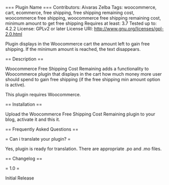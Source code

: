 === Plugin Name ===
Contributors: Aivaras Zelba
Tags: woocommerce, cart, ecommerce, free shipping, free shipping remaining cost, woocommerce free shipping, woocommerce free shipping remaining cost, minimum amount to get free shipping
Requires at least: 3.7
Tested up to: 4.2.2
License: GPLv2 or later
License URI: http://www.gnu.org/licenses/gpl-2.0.html

Plugin displays in the Woocommerce cart the amount left to gain free shipping. If the minimum amount is reached, the text disappears.

== Description ==

Woocommerce Free Shipping Cost Remaining adds a functionality to Woocommerce plugin that displays in the cart how much money more user should spend to gain free shipping (if the free shipping min amount option is active).

This plugin requires Woocommerce.


== Installation ==

Upload the Woocommerce Free Shipping Cost Remaining plugin to your blog, activate it and this it.

== Frequently Asked Questions ==

= Can i translate your plugin? =

Yes, plugin is ready for translation. There are appropriate .po and .mo files.

== Changelog ==

= 1.0 =

Initial Release